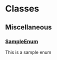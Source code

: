 # Classes
## Miscellaneous

### [SampleEnum](./Miscellaneous/SampleEnum.md)

This is a sample enum


